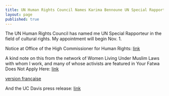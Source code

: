 ```yaml
---
title: UN Human Rights Council Names Karima Bennoune UN Special Rapporteur in the Field of Cultural Rights
layout: page
published: true
---
```



The UN Human Rights Council has named me UN Special Rapporteur in the field of cultural rights. My appointment will begin Nov. 1.

Notice at Office of the High Commissioner for Human Rights: [link](http://www.ohchr.org/EN/NewsEvents/Pages/DisplayNews.aspx?NewsID=16562&LangID=E)

A kind note on this from the network of Women Living Under Muslim Laws with whom I work, and many of whose activists are featured in Your Fatwa Does Not Apply Here: [link](http://www.wluml.org/news/board-member-karima-bennoune-appointed-special-rapporteur-field-cultural-rights-united-nations-)

[version française](http://www.wluml.org/fr/news/prof-karima-bennoune-membre-du-conseil-dadministration-de-wluml-nomm%C3%A9e-de-rapporteure-sp%C3%A9ciale-)

And the UC Davis press release: [link](http://news.ucdavis.edu/search/news_detail.lasso?id=11315)
